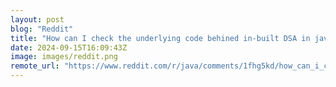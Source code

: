 ```yaml
---
layout: post
blog: "Reddit"
title: "How can I check the underlying code behined in-built DSA in java?"
date: 2024-09-15T16:09:43Z
image: images/reddit.png
remote_url: "https://www.reddit.com/r/java/comments/1fhg5kd/how_can_i_check_the_underlying_code_behined/"
---
```

